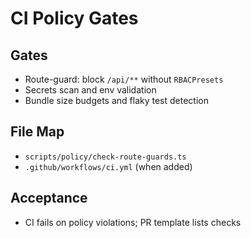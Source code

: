 <!--
AI Summary: CI policy gates for RBAC route protection, secrets, bundle size, and flaky detection.
-->

# CI Policy Gates

## Gates

- Route-guard: block `/api/**` without `RBACPresets`
- Secrets scan and env validation
- Bundle size budgets and flaky test detection

## File Map

- `scripts/policy/check-route-guards.ts`
- `.github/workflows/ci.yml` (when added)

## Acceptance

- CI fails on policy violations; PR template lists checks

